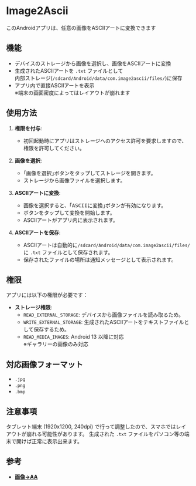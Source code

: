 # Image2Ascii

このAndroidアプリは、任意の画像をASCIIアートに変換できます

## 機能

- デバイスのストレージから画像を選択し、画像をASCIIアートに変換
- 生成されたASCIIアートを `.txt` ファイルとして  
  内部ストレージ(`/sdcard/Android/data/com.image2ascii/files/`)に保存
- アプリ内で直接ASCIIアートを表示  
  ※端末の画面密度によってはレイアウトが崩れます

## 使用方法

1. **権限を付与**:
    - 初回起動時にアプリはストレージへのアクセス許可を要求しますので、権限を許可してください。

2. **画像を選択**:
    - ｢<kbd>画像を選択</kbd>｣ボタンをタップしてストレージを開きます。
    - ストレージから画像ファイルを選択します。

3. **ASCIIアートに変換**:
    - 画像を選択すると、｢<kbd>ASCIIに変換</kbd>｣ボタンが有効になります。
    - ボタンをタップして変換を開始します。
    - ASCIIアートがアプリ内に表示されます。

4. **ASCIIアートを保存**:
    - ASCIIアートは自動的に`/sdcard/Android/data/com.image2ascii/files/` に `.txt` ファイルとして保存されます。
    - 保存されたファイルの場所は通知メッセージとして表示されます。

## 権限

アプリには以下の権限が必要です：

- **ストレージ権限**:
  - `READ_EXTERNAL_STORAGE`: デバイスから画像ファイルを読み取るため。
  - `WRITE_EXTERNAL_STORAGE`: 生成されたASCIIアートをテキストファイルとして保存するため。
  - `READ_MEDIA_IMAGES`: Android 13 以降に対応  
    ※ギャラリーの画像のみ対応

## 対応画像フォーマット

- `.jpg`
- `.png`
- `.bmp`

## 注意事項
タブレット端末 (1920x1200, 240dpi) で行って調整したので、スマホではレイアウトが崩れる可能性があります。
生成された `.txt` ファイルをパソコン等の端末で開けば正常に表示出来ます。

## 参考

- [**画像→AA**](https://tool-taro.com/blog/java/230/)
